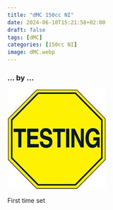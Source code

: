 ```yaml
---
title: "dMC 150cc NI"
date: 2024-06-10T15:21:58+02:00
draft: false
tags: [dMC]
categories: [150cc NI]
image: dMC.webp
---
```

### ... by ...
![Nothing there](testing.jpg)

First time set